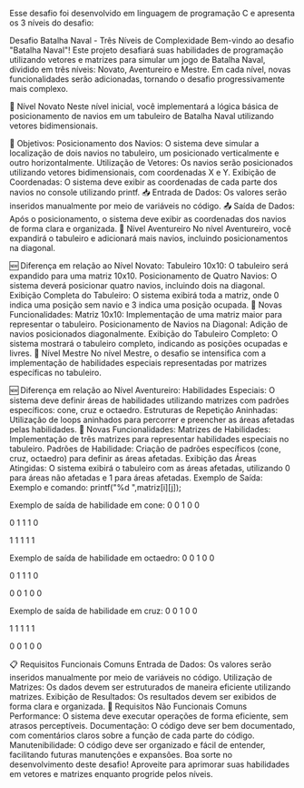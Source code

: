 Esse desafio foi desenvolvido em linguagem de programação C e apresenta os 3 níveis do desafio:

Desafio Batalha Naval - Três Níveis de Complexidade
Bem-vindo ao desafio "Batalha Naval"! Este projeto desafiará suas habilidades de programação utilizando vetores e matrizes para simular um jogo de Batalha Naval, dividido em três níveis: Novato, Aventureiro e Mestre. Em cada nível, novas funcionalidades serão adicionadas, tornando o desafio progressivamente mais complexo.

🏅 Nível Novato
Neste nível inicial, você implementará a lógica básica de posicionamento de navios em um tabuleiro de Batalha Naval utilizando vetores bidimensionais.

🚩 Objetivos:
Posicionamento dos Navios: O sistema deve simular a localização de dois navios no tabuleiro, um posicionado verticalmente e outro horizontalmente.
Utilização de Vetores: Os navios serão posicionados utilizando vetores bidimensionais, com coordenadas X e Y.
Exibição de Coordenadas: O sistema deve exibir as coordenadas de cada parte dos navios no console utilizando printf.
📥 Entrada de Dados:
Os valores serão inseridos manualmente por meio de variáveis no código.
📤 Saída de Dados:
Após o posicionamento, o sistema deve exibir as coordenadas dos navios de forma clara e organizada.
🏅 Nível Aventureiro
No nível Aventureiro, você expandirá o tabuleiro e adicionará mais navios, incluindo posicionamentos na diagonal.

🆕 Diferença em relação ao Nível Novato:
Tabuleiro 10x10: O tabuleiro será expandido para uma matriz 10x10.
Posicionamento de Quatro Navios: O sistema deverá posicionar quatro navios, incluindo dois na diagonal.
Exibição Completa do Tabuleiro: O sistema exibirá toda a matriz, onde 0 indica uma posição sem navio e 3 indica uma posição ocupada.
🚩 Novas Funcionalidades:
Matriz 10x10: Implementação de uma matriz maior para representar o tabuleiro.
Posicionamento de Navios na Diagonal: Adição de navios posicionados diagonalmente.
Exibição do Tabuleiro Completo: O sistema mostrará o tabuleiro completo, indicando as posições ocupadas e livres.
🏅 Nível Mestre
No nível Mestre, o desafio se intensifica com a implementação de habilidades especiais representadas por matrizes específicas no tabuleiro.

🆕 Diferença em relação ao Nível Aventureiro:
Habilidades Especiais: O sistema deve definir áreas de habilidades utilizando matrizes com padrões específicos: cone, cruz e octaedro.
Estruturas de Repetição Aninhadas: Utilização de loops aninhados para percorrer e preencher as áreas afetadas pelas habilidades.
🚩 Novas Funcionalidades:
Matrizes de Habilidades: Implementação de três matrizes para representar habilidades especiais no tabuleiro.
Padrões de Habilidade: Criação de padrões específicos (cone, cruz, octaedro) para definir as áreas afetadas.
Exibição das Áreas Atingidas: O sistema exibirá o tabuleiro com as áreas afetadas, utilizando 0 para áreas não afetadas e 1 para áreas afetadas.
Exemplo de Saída:
Exemplo e comando: printf("%d ",matriz[i][j]);

Exemplo de saída de habilidade em cone:
0 0 1 0 0

0 1 1 1 0

1 1 1 1 1

Exemplo de saída de habilidade em octaedro:
0 0 1 0 0

0 1 1 1 0

0 0 1 0 0

Exemplo de saída de habilidade em cruz:
0 0 1 0 0

1 1 1 1 1

0 0 1 0 0

📋 Requisitos Funcionais Comuns
Entrada de Dados: Os valores serão inseridos manualmente por meio de variáveis no código.
Utilização de Matrizes: Os dados devem ser estruturados de maneira eficiente utilizando matrizes.
Exibição de Resultados: Os resultados devem ser exibidos de forma clara e organizada.
📌 Requisitos Não Funcionais Comuns
Performance: O sistema deve executar operações de forma eficiente, sem atrasos perceptíveis.
Documentação: O código deve ser bem documentado, com comentários claros sobre a função de cada parte do código.
Manutenibilidade: O código deve ser organizado e fácil de entender, facilitando futuras manutenções e expansões.
Boa sorte no desenvolvimento deste desafio! Aproveite para aprimorar suas habilidades em vetores e matrizes enquanto progride pelos níveis.

